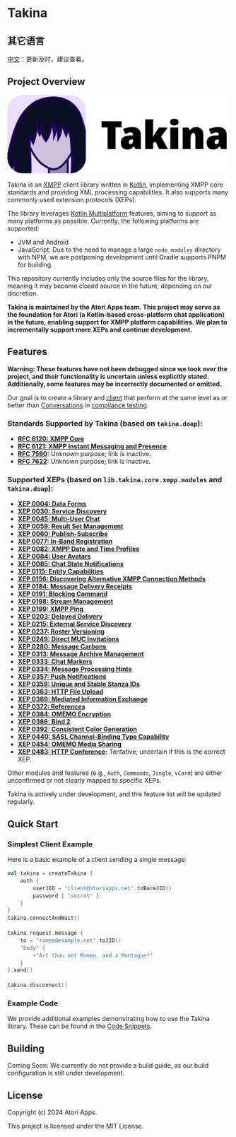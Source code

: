 # Takina

## 其它语言

[中文](./README.md)：更新及时，建议查看。

## Project Overview

![Takina Logo](./docs/src/restructured/images/logo.svg)

Takina is an [XMPP](https://xmpp.org) client library written in [Kotlin](https://kotlinlang.org/), implementing XMPP core standards and providing XML processing capabilities. It also supports many commonly used extension protocols (XEPs).

The library leverages [Kotlin Multiplatform](https://kotlinlang.org/docs/reference/multiplatform.html) features, aiming to support as many platforms as possible. Currently, the following platforms are supported:

* JVM and Android
* JavaScript: Due to the need to manage a large `node_modules` directory with NPM, we are postponing development until Gradle supports PNPM for building.

This repository currently includes only the source files for the library, meaning it may become closed source in the future, depending on our discretion.

**Takina is maintained by the Atori Apps team. This project may serve as the foundation for Atori (a Kotlin-based cross-platform chat application) in the future, enabling support for XMPP platform capabilities. We plan to incrementally support more XEPs and continue development.**

## Features

**Warning: These features have not been debugged since we took over the project, and their functionality is uncertain unless explicitly stated. Additionally, some features may be incorrectly documented or omitted.**

Our goal is to create a library and [client](https://github.com/AtoriApps/Atori) that perform at the same level as or better than [Conversations](https://codeberg.org/iNPUTmice/Conversations) in [compliance testing](https://xmpp.org/extensions/xep-0479.html).

### Standards Supported by Takina (based on `takina.doap`):

* **[RFC 6120: XMPP Core](https://xmpp.org/rfcs/rfc6120.html)**
* **[RFC 6121: XMPP Instant Messaging and Presence](https://xmpp.org/rfcs/rfc6121.html)**
* **[RFC 7590](https://xmpp.org/rfcs/rfc7590.html):** Unknown purpose; link is inactive.
* **[RFC 7622](https://xmpp.org/rfcs/rfc7622.html):** Unknown purpose; link is inactive.

### Supported XEPs (based on `lib.takina.core.xmpp.modules` and `takina.doap`):

* **[XEP 0004: Data Forms](https://xmpp.org/extensions/xep-0004.html)**
* **[XEP 0030: Service Discovery](https://xmpp.org/extensions/xep-0030.html)**
* **[XEP 0045: Multi-User Chat](https://xmpp.org/extensions/xep-0045.html)**
* **[XEP 0059: Result Set Management](https://xmpp.org/extensions/xep-0059.html)**
* **[XEP 0060: Publish-Subscribe](https://xmpp.org/extensions/xep-0060.html)**
* **[XEP 0077: In-Band Registration](https://xmpp.org/extensions/xep-0077.html)**
* **[XEP 0082: XMPP Date and Time Profiles](https://xmpp.org/extensions/xep-0082.html)**
* **[XEP 0084: User Avatars](https://xmpp.org/extensions/xep-0084.html)**
* **[XEP 0085: Chat State Notifications](https://xmpp.org/extensions/xep-0085.html)**
* **[XEP 0115: Entity Capabilities](https://xmpp.org/extensions/xep-0115.html)**
* **[XEP 0156: Discovering Alternative XMPP Connection Methods](https://xmpp.org/extensions/xep-0156.html)**
* **[XEP 0184: Message Delivery Receipts](https://xmpp.org/extensions/xep-0184.html)**
* **[XEP 0191: Blocking Command](https://xmpp.org/extensions/xep-0191.html)**
* **[XEP 0198: Stream Management](https://xmpp.org/extensions/xep-0198.html)**
* **[XEP 0199: XMPP Ping](https://xmpp.org/extensions/xep-0199.html)**
* **[XEP 0203: Delayed Delivery](https://xmpp.org/extensions/xep-0203.html)**
* **[XEP 0215: External Service Discovery](https://xmpp.org/extensions/xep-0215.html)**
* **[XEP 0237: Roster Versioning](https://xmpp.org/extensions/xep-0237.html)**
* **[XEP 0249: Direct MUC Invitations](https://xmpp.org/extensions/xep-0249.html)**
* **[XEP 0280: Message Carbons](https://xmpp.org/extensions/xep-0280.html)**
* **[XEP 0313: Message Archive Management](https://xmpp.org/extensions/xep-0313.html)**
* **[XEP 0333: Chat Markers](https://xmpp.org/extensions/xep-0333.html)**
* **[XEP 0334: Message Processing Hints](https://xmpp.org/extensions/xep-0334.html)**
* **[XEP 0357: Push Notifications](https://xmpp.org/extensions/xep-0357.html)**
* **[XEP 0359: Unique and Stable Stanza IDs](https://xmpp.org/extensions/xep-0359.html)**
* **[XEP 0363: HTTP File Upload](https://xmpp.org/extensions/xep-0363.html)**
* **[XEP 0369: Mediated Information Exchange](https://xmpp.org/extensions/xep-0369.html)**
* **[XEP 0372: References](https://xmpp.org/extensions/xep-0372.html)**
* **[XEP 0384: OMEMO Encryption](https://xmpp.org/extensions/xep-0384.html)**
* **[XEP 0386: Bind 2](https://xmpp.org/extensions/xep-0386.html)**
* **[XEP 0392: Consistent Color Generation](https://xmpp.org/extensions/xep-0392.html)**
* **[XEP 0440: SASL Channel-Binding Type Capability](https://xmpp.org/extensions/xep-0440.html)**
* **[XEP 0454: OMEMO Media Sharing](https://xmpp.org/extensions/xep-0454.html)**
* **[XEP 0483: HTTP Conference](https://xmpp.org/extensions/xep-0483.html):** Tentative; uncertain if this is the correct XEP.

Other modules and features (e.g., `Auth`, `Commands`, `Jingle`, `vCard`) are either unconfirmed or not clearly mapped to specific XEPs.

Takina is actively under development, and this feature list will be updated regularly.

## Quick Start

### Simplest Client Example

Here is a basic example of a client sending a single message:

```kotlin
val takina = createTakina {
    auth {
        userJID = "client@atoriapps.net".toBareJID()
        password { "secret" }
    }
}
takina.connectAndWait()

takina.request.message {
    to = "romeo@example.net".toJID()
    "body" {
        +"Art thou not Romeo, and a Montague?"
    }
}.send()

takina.disconnect()
```

### Example Code

We provide additional examples demonstrating how to use the Takina library. These can be found in the [Code Snippets](./docs/codeSnippets/README.md).

## Building

Coming Soon: We currently do not provide a build guide, as our build configuration is still under development.

## License

Copyright (c) 2024 Atori Apps.

This project is licensed under the MIT License.